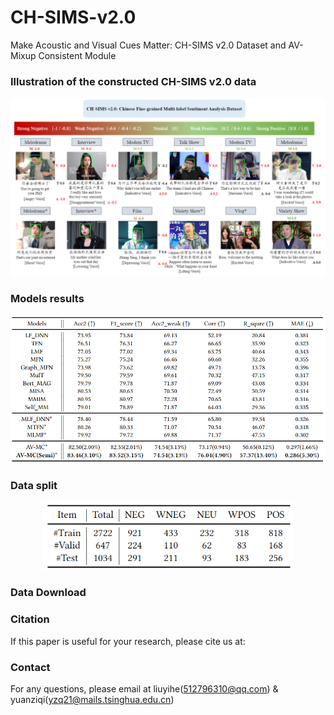 # CH-SIMS-v2.0
Make Acoustic and Visual Cues Matter: CH-SIMS v2.0 Dataset and AV-Mixup Consistent Module
### Illustration of the constructed CH-SIMS v2.0 data
<p align="center">
  <img width="800" src="Diagram/CH-SIMSv2.0.png">
</p>

### Models results
<p align="center">
  <img width="800" src="Diagram/ModelResults.png">
</p>

### Data split
<p align="center">
  <img width="400" src="Diagram/DataSplit.png">
</p>

### Data Download

### Citation

If this paper is useful for your research, please cite us at:

### Contact

For any questions, please email at liuyihe(512796310@qq.com) & yuanziqi(yzq21@mails.tsinghua.edu.cn)
